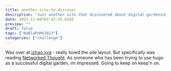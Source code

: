 ```yaml
---
title: another-site-to-discover
description: "Just another site that discovered about digital gardening"
date: 2023-11-04T03:42:55.620Z
preview: ""
draft: false
tags: ["NaBloPoMo2023"]
categories: ["challenge"]
---
```


Was over at [jzhao.xya](https://jzhao.xyz) - really loved the site layout. But specifically was reading [Networked Thought](https://jzhao.xyz/posts/networked-thought). As someone who has been trying to use hugo as a successful digital garden, im impressed. Going to keep on keep'n on.